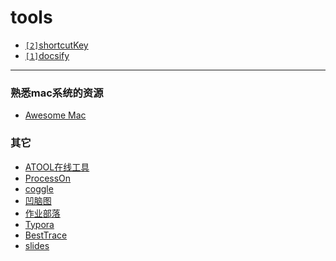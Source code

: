 # tools

* [`[2]`shortcutKey](tools/shortcutKey)
* [`[1]`docsify](tools/docsify)

---
### 熟悉mac系统的资源
* [Awesome Mac](https://ripperhe.com/awesome-mac-html)

### 其它
* [ATOOL在线工具](http://www.atool9.com)
* [ProcessOn](https://www.processon.com)
* [coggle](https://coggle.it)
* [凹脑图](https://aonaotu.com)
* [作业部落](https://www.zybuluo.com)
* [Typora](https://www.typora.io)
* [BestTrace](https://www.ipip.net)
* [slides](https://slides.com)
